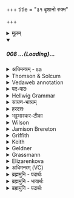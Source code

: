 +++
title = "३१ दृशानो रुक्म"

+++
<details><summary>मूलम्</summary>

दृ॒शा॒नो रु॒क्म उ॒र्व्या व्य॑द्यौद्दु॒र्मर्ष॒मायु॑श्श्रि॒ये रु॑चा॒नः ।  
अ॒ग्निर॒मृतो॑ अभव॒द्वयो॑भि॒र्यदे॑न॒न्द्यौरज॑नयत्सु॒रेताः॑ ॥ [९]
</details>
<div class="js_include" includetitle="false" newlevelforh1="5" unfilled url="/vedAH_Rk/shAkalam/saMhitA/sarvASh_TIkAH/10/045/08_dRshAno_rukma.md">
<details open><summary><h5>008 ...{Loading}...</h5></summary>
<details><summary>अधिमन्त्रम् - sa</summary>

- देवता - अग्निः
- ऋषिः - वत्सप्रिः
- छन्दः - त्रिष्टुप्
</details>
<details><summary>Thomson & Solcum</summary>

दृशानो᳓ रुक्म᳓ उर्विया᳓ वि᳓ अद्यौद्  
दुर्म᳓र्षम् आ᳓युः श्रिये᳓ रुचानः᳓  
अग्नि᳓र् अमृ᳓तो अभवद् व᳓योभिर्  
य᳓द् एनं दियउ᳓र् जन᳓यत् सुरे᳓ताः
</details>
<details><summary>Vedaweb annotation</summary>

_________
**Strata**  
Cretic

_________
**Pāda-label**  
genre M  
genre M  
genre M  
genre M
_________
**Morph**  
adyaut ← √dyut- (root)  
{number:SG, person:3, mood:IND, tense:AOR, voice:ACT}

dr̥śānáḥ ← √dr̥ś- (root)  
{case:NOM, gender:M, number:SG, tense:AOR, voice:MED}

rukmáḥ ← rukmá- (nominal stem)  
{case:NOM, gender:M, number:SG}

urviyā́ ← urviyā́ (invariable)  
{}

ví ← ví (invariable)  
{}

ā́yuḥ ← ā́yus- (nominal stem)  
{case:NOM, gender:N, number:SG}

durmárṣam ← durmárṣa- (nominal stem)  
{case:NOM, gender:N, number:SG}

rucānáḥ ← √ruc- (root)  
{case:NOM, gender:M, number:SG, tense:AOR, voice:MED}

śriyé ← śrī́- (nominal stem)  
{case:DAT, gender:F, number:SG}

abhavat ← √bhū- (root)  
{number:SG, person:3, mood:IND, tense:IPRF, voice:ACT}

agníḥ ← agní- (nominal stem)  
{case:NOM, gender:M, number:SG}

amŕ̥taḥ ← amŕ̥ta- (nominal stem)  
{case:NOM, gender:M, number:SG}

váyobhiḥ ← váyas- 2 (nominal stem)  
{case:INS, gender:N, number:PL}

dyaúḥ ← dyú- ~ div- (nominal stem)  
{case:NOM, gender:M, number:SG}

enam ← ena- (pronoun)  
{case:ACC, gender:M, number:SG}

janáyat ← √janⁱ- (root)  
{number:SG, person:3, mood:INJ, tense:PRS, voice:ACT}

surétāḥ ← surétas- (nominal stem)  
{case:NOM, gender:M, number:SG}

yát ← yá- (pronoun)  
{case:NOM, gender:N, number:SG}

</details>
<details><summary>पद-पाठः</summary>

दृ॒शा॒नः । रु॒क्मः । उ॒र्वि॒या । वि । अ॒द्यौ॒त् । दुः॒ऽमर्ष॑म् । आयुः॑ । श्रि॒ये । रु॒चा॒नः ।  
अ॒ग्निः । अ॒मृतः॑ । अ॒भ॒व॒त् । वयः॑ऽभिः । यत् । ए॒न॒म् । द्यौः । ज॒नय॑त् । सु॒ऽरेताः॑ ॥
</details>
<details><summary>Hellwig Grammar</summary>

-   *dṛśāno* ← *dṛśānaḥ* ← *dṛś*
- \[verb noun\], nominative, singular
- “see; observe; view; visit; look; learn; meet; read; teach; examine;
    watch; see; notice; perceive; diagnose; travel to; show; detect;
    know; know; understand; understand; follow.”

_________

- *rukma* ← *rukmaḥ* ← *rukma*
- \[noun\], nominative, singular, masculine
- “adornment.”

_________

- *urviyā*
- \[adverb\]
- “wide; widely.”

_________

- *vy* ← *vi*
- \[adverb\]
- “apart; away; away.”

_________

- *adyaud* ← *adyaut* ← *dyut*
- \[verb\], singular, Athematic s aor. (Ind.)
- “shine; inflame.”

_________

- *durmarṣam* ← *durmarṣa*
- \[noun\], accusative, singular, neuter

_________

- *āyuḥ* ← *āyus*
- \[noun\], accusative, singular, neuter
- “life; longevity; āyus; life; āyus \[word\]; Āyus.”

_________

- *śriye* ← *śrī*
- \[noun\], dative, singular, feminine
- “mister; Ms.; Lakshmi; good fortune; well-being; magnificence;
    glory; beauty; Aegle marmelos (Linn.) Correa; dignity; power; śrī
    \[word\]; śrī; prosperity; auspiciousness.”

_________

- *rucānaḥ* ← *ruc*
- \[verb noun\], nominative, singular
- “please; shine.”

_________

- *agnir* ← *agniḥ* ← *agni*
- \[noun\], nominative, singular, masculine
- “fire; Agni; sacrificial fire; digestion; cautery; Plumbago
    zeylanica; fire; vahni; agni \[word\]; agnikarman; gold; three;
    jāraṇa; pyre; fireplace; heating.”

_________

- *amṛto* ← *amṛtaḥ* ← *amṛta*
- \[noun\], nominative, singular, masculine
- “immortal; amṛta; imperishable.”

_________

- *abhavad* ← *abhavat* ← *bhū*
- \[verb\], singular, Imperfect
- “become; be; originate; transform; happen; result; exist; be born;
    be; be; come to life; grow; elapse; come to mind; thrive; become;
    impend; show; conceive; understand; stand; constitute; serve; apply;
    behave.”

_________

- *vayobhir* ← *vayobhiḥ* ← *vayas*
- \[noun\], instrumental, plural, neuter
- “age; vigor; old age; strength; vayas \[word\]; aging; power; youth;
    food.”

_________

- *yad* ← *yat*
- \[adverb\]
- “once \[when\]; because; that; if; how.”

_________

- *enaṃ* ← *enam* ← *enad*
- \[noun\], accusative, singular, masculine
- “this; he,she,it (pers. pron.).”

_________

- *dyaur* ← *dyauḥ* ← *div*
- \[noun\], nominative, singular, masculine
- “sky; Svarga; day; div \[word\]; heaven and earth; day; dawn.”

_________

- *janayat* ← *janay* ← *√jan*
- \[verb\], singular, Present injunctive
- “cause; give birth; produce; beget; generate; originate; create;
    create; make.”

_________

- *suretāḥ* ← *su*
- \[adverb\]
- “very; well; good; nicely; beautiful; su; early; quite.”

_________

- *suretāḥ* ← *retāḥ* ← *retas*
- \[noun\], nominative, singular, masculine
- “semen; sperm.”

_________

</details>
<details><summary>सायण-भाष्यम्</summary>

**दृशानः** प्रत्यक्षेण दृश्यमानः **रुक्मः** रोचमानोऽग्निः **उर्विया** उरु अत्यन्तं **व्यद्यौत्** विद्योतते । किंच **आयुः** गन्ता स सर्वतोऽयमग्निः **श्रिये** **विभूत्यै** **दुर्मर्षं** दुरभिभवं यथा भवति तथा **रुचानः** रोचमानो भवति । सोऽयम् अग्निः **वयोभिः** अन्नैर्वनस्पतिभिः **अमृतः** मरणरहितः **अभवत्** । **यत** यस्मात् कारणात् **एनम्** अग्निं **सुरेताः** शोभनरेतस्कः **द्यौः** प्राण आदिस्यो वा **जनयत्** जनयति ॥
</details>
<details><summary>हरदत्तः</summary>

दृशान इति ॥ दृशानः दूरस्थैरपि दृश्यमानः रुक्मः रोचन स्वभावः उर्व्या महत्या दीप्त्या व्यद्यौत् विद्योतते द्दुर्म दुरभिभवं यथा तथा व्यद्यौत् । आयुः चतुर्थ्या लुक् । पाणिनामायुषे श्रिये श्रियै च रुचानः दीप्यमानः एवम्भूतः अग्निरमृतः अभवत् भवतु वयोभिः वयः अन्नं हविर्लणैरन्नैः सह ॥ यत् यं अग्निं अजनयद्यौः वैद्युतरूपेण सुरेताः शोभनं वृष्टिलक्षणं रेतो यस्यास्सा द्यौः ॥
</details>
<details><summary>भट्टभास्कर-टीका</summary>

'अत्र प्रयाजान्मे' इत्यग्निना हवींषि प्रार्थयता 'अग्नेश्च दीर्घमायुरस्तु देवाः' इत्यायुश्च प्रार्थितम् । 'तव प्रयाजाः' इत्यादिना च देवैः प्रत्तानीति दाशतये श्रूयते । तदिदमत्रोच्यते - दृशानः साध्वंशनिरूपकः । 'युधिबुधिदृशः किच्च' इत्यानच्प्रत्ययः । रुक्मः रोचनशीलः दीप्तिमान् उर्व्या महत्या । तया दीप्त्येति सामर्थ्याद्गम्यते । अयं व्यद्यौत् विविधं प्राप्तावान् । द्यु अभिगमने आदादिकः, अतो लङ्, 'उतो वृद्धिर्लुकि हलि' इति वृद्धिः । किं प्राप्तवान्? दुर्मर्षं दुर्धर्षं अन्यैरप्रधृष्यमायुर्जीवनमन्नं वा । कीदृशः? श्रिये श्रयणाय सेवायै तादृशस्यायुषो लाभाय रुचान इच्छन् । व्यत्ययेन लसार्वधातुकानुदात्तत्वाभावः । ताच्छीलिको वा चानश् ।

किञ्च - अतोयमग्निरमृतोभवत् अमरणधर्मा बभूव । वयोभिरन्नैर्देवदत्तैः प्रजातिभिः । यद्यस्मादेनमग्निं द्यौः द्युलोकवासी देवगणः तात्स्थ्याल्लक्षणया द्यौरिति व्यपदिश्यते । अजनयत् एवंगुणकमकरोत् । सुरेताः अमोघबीजः । 'सोर्मनसी' इत्युत्तरपदाद्युदात्तत्वम् । तस्मादमृतो भवेति । यद्वा- अयमग्निः दुर्मर्षमायुर्जीवनमन्नं वा श्रिये श्रयितुं देवेम्यो लब्धुं रुचान इच्छन् । तुमर्थे केप्रत्ययः, 'दृशे विख्ये च' इति चकारस्य अनुक्तसमुच्चयार्थत्वात् । रुक्मः पूर्वमेव द्योतनशीलः अधुनाभीष्टवरलाभेन उर्व्या महत्या दीप्त्या व्यद्यौत् व्यद्युतत् विविधं दीप्तवान् । द्युत दीप्तौ, 'द्युद्भ्यो लुङि' इति परस्मैपदम्, विकरणव्यत्ययनाङं बाधित्वा च्लेस्सिजादेशः, तस्य 'छन्दस्युभयथा' इति सार्वधातुकत्वादिडभावः, हलन्तलक्षणा वृद्धिः, 'बहुलं छन्दसि' इतीडभावः, हल्ङ्यादिसंयोगान्तलोपौ ।

अत्रैव हेतुमाह - अमृतः खल्वयं वयोभिरभवदिति । तदपि कुत इत्याह – यदेनं द्यौरेवंविधमजनयदिति । तस्मादयमस्मद्दत्तान्यात्मीयानि हवींषि गृहीत्वा यजमाने रुचं दधात्विति शेषः ॥
</details>
<details><summary>Wilson</summary>

_________
**English translation:**  

“Conspicuous, glorious, **Agni** shines with great splendour, moving everywhere, and blazingunsurpassingly with glory; Agni became immortal through the food (of sacrifice) when the prolific heavenengendered him.”

_________
**Commentary by Sāyaṇa: Ṛgveda-bhāṣya**  

Glorious: dṛśāno **rukmaḥ** = **rocamānaḥ**, an epithet of Agni; or **devatā**, a gold ornament ofthe neck, which at a particular time the **yajamāna** is to take off with this **mantra**; moving everywhere: āyuḥ =going everywhere; or, life: desiring an irreproachable life to give perpetually to people
</details>
<details><summary>Jamison Brereton</summary>

Seen as a bright ornament, he has flashed forth widely, alight for beauty  through a lifetime hard to forget.  
Agni became immortal through his vital powers, when Heaven of good  seed begat him.
</details>
<details><summary>Griffith</summary>

Like gold to look on, far he shone refulgent, beaming imperishable life for glory,  
     Agni by vital powers became immortal when his prolific Father Dyaus begat him.
</details>
<details><summary>Keith</summary>

Shining like gold, he hath become widely resplendent,  
For glory shining with immortal life;  
Agni became immortal in his strength [5],  
What time prolific Dyaus begat him.

</details>
<details><summary>Geldner</summary>

Wie ein Goldschmuck aussehend ist er weithin erglänzt; in unvergeßlicher Lebenskraft zur Pracht erglänzend, ward Agni unsterblich an Kräften, als ihn der Himmel aus gutem Samen erzeugte.
</details>
<details><summary>Grassmann</summary>

Wie Gold zu schauen glänzt er in die Weite, zum Heile unvergänglich Leben strahlend, Durch Jugendkräfte ward unsterblich Agni, als ihn der samenreiche Himmel zeugte.
</details>
<details><summary>Elizarenkova</summary>

Выглядя как золотое украшение, он далеко засверкал,  
Незабываемым образом даруя светом срок жизни для блеска.  
Агни стал бессмертным благодаря жизненным силам,  
Когда его породило небо, имея прекрасное семя.
</details>
<details><summary>अधिमन्त्रम् (VC)</summary>

- अग्निः
- वत्सप्रिः
- पादनिचृत्त्रिष्टुप्
- धैवतः
</details>
<details><summary>ब्रह्ममुनि - पदार्थः</summary>

पदार्थान्वयभाषाः -  (अमृतः-अग्निः-अभवत्) यह अमर-मरणधर्मरहित परमात्मा सर्वत्र स्वामिरूप में विराजता है (दृशानः) द्रष्टा (रुक्मः) रोचमान (उर्विया व्यद्यौत्) महती दीप्ति से विशिष्टरूप से प्रकाशित है-प्रकाश करता है (दुर्मर्षम्-आयुः श्रिये रुचानः) आश्रय लेनेवाले उपासक के लिए अबाध्य ज्ञान को प्रकाशित करता हुआ-प्रकट करता हुआ (सुरेताः-द्यौः-वयोभिः-यत्-एनं जनयत्) सम्यक्उत्पादक शक्तिवाले पिता की भाँति तेजो वीर्यवान् प्राणों के द्वारा इस उपासक को सम्पन्न करता है ॥८॥
</details>
<details><summary>ब्रह्ममुनि - भावार्थः</summary>

भावार्थभाषाः -  परमात्मा सर्वत्र एकरस विराजमान है। अबाध्य ज्ञान को विशेषरूप से अपने आश्रयी उपासक के लिए देता है और उत्तम प्राणों से समृद्ध करता है ॥८॥
</details>
<details><summary>ब्रह्ममुनि - पदार्थः</summary>

पदार्थान्वयभाषाः -  (अमृतः-अग्निः-अभवत्) एषोऽमरो मरणधर्मरहितः परमात्माग्निः सर्वत्र विराजते (दृशानः) द्रष्टा (रुक्मः) रोचमानः (उर्विया व्यद्यौत्) महत्या दीप्त्या विशिष्टतया प्रकाशते (दुर्मर्षम्-आयुः श्रिये रुचानः) आश्रयति यस्तस्मै-आश्रयप्राप्तये खलूपासकाय “श्रिञ् धातोः क्विप्” [उणा० २।५७] अबाध्यमापुः प्रकाशयन् प्रकटयन् (सुरेताः-द्यौः-वयोभिः-एत् एनं जनयत्) सोऽग्निः परमात्मा सम्यगुत्पादकशक्तिमान् पितेव तेजोवीर्यवान् प्राणैः “प्राणो वै वयः” [ऐ० १।२८] यतः एनमुपासकं जनयति ॥८॥
</details>
</details>
</div>
